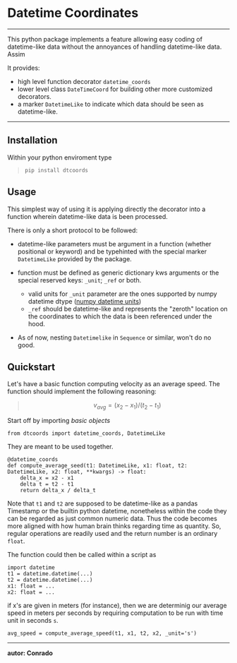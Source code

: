 # Datetime Coordinates

---

This python package implements a feature allowing easy coding of datetime-like data without the
annoyances of handling datetime-like data. Assim

It provides:

* high level function decorator `datetime_coords`
* lower level class `DateTimeCoord` for building other more customized decorators.
* a marker `DatetimeLike` to indicate which data should be seen as datetime-like.

---

## Installation

Within your python enviroment type

> `pip install dtcoords`

## Usage

This simplest way of using it is applying directly the decorator into a function wherein datetime-like data is
been processed.

There is only a short protocol to be followed:

*  datetime-like parameters must be argument in a function (whether positional or keyword) and be typehinted with the special marker `DatetimeLike` provided by the package.

* function must be defined as generic dictionary kws arguments or the special reserved keys: `_unit`; `_ref` or both.
  * valid units for `_unit` parameter are the ones supported by numpy datetime dtype ([numpy datetime units](https://numpy.org/doc/stable/reference/arrays.datetime.html#datetime-units))
  * `_ref` should be datetime-like and represents the "zeroth" location on the coordinates to which the data is been referenced under the hood.

* As of now, nesting `Datetimelike` in `Sequence` or similar, won't do no good.

## Quickstart

Let's have a basic function computing velocity as an average speed. The function should
implement the following reasoning:

> $$ v_{avg} = (x_2 - x_1) / (t_2 - t_1) $$

Start off by importing *basic objects*

```
from dtcoords import datetime_coords, DatetimeLike
```

They are meant to be used together.

```
@datetime_coords
def compute_average_seed(t1: DatetimeLike, x1: float, t2: DatetimeLike, x2: float, **kwargs) -> float:
    delta_x = x2 - x1
    delta t = t2 - t1
    return delta_x / delta_t
```

Note that `t1` and `t2` are supposed to be datetime-like as a pandas Timestamp or the builtin python datetime,
nonetheless within the code they can be regarded as just common numeric data. Thus the code becomes more aligned
with how human brain thinks regarding time as quantity. So, regular operations are readily used and the return number is an ordinary `float`.

The function could then be called within a script as

```
import datetime
t1 = datetime.datetime(...)
t2 = datetime.datetime(...)
x1: float = ...
x2: float = ...
```

if x's are given in meters (for instance), then we are determinig our average speed in meters per seconds by requiring computation to be run with time unit in seconds `s`.

```
avg_speed = compute_average_speed(t1, x1, t2, x2, _unit='s')
```

---

**autor: Conrado**
